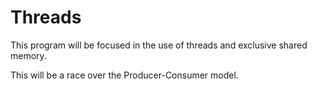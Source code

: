 # Threads


This program will be focused in the use of threads and exclusive shared memory.

This will be a race over the Producer-Consumer model.
